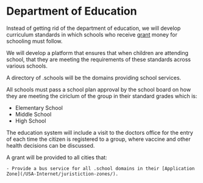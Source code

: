# Department of Education

Instead of getting rid of the department of education, we will develop curriculum standards in which schools who receive [grant](/grants/index.md) money for schooling must follow.

We will develop a platform that ensures that when children are attending school, that they are meeting the requirements of these standards across various schools.

A directory of .schools will be the domains providing school services.

All schools must pass a school plan approval by the school board on how they are meeting the ciriclum of the group in their standard grades which is:

- Elementary School
- Middle School
- High School

The education system will include a visit to the doctors office for the entry of each time the citizen is registered to a group, where vaccine and other health decisions can be discussed.

A grant will be provided to all cities that:

    - Provide a bus service for all .school domains in their [Application Zone](/USA-Internet/juristiction-zones/).
